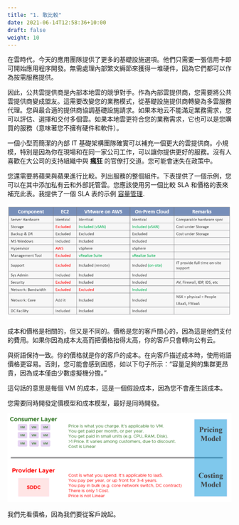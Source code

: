 ```yaml
---
title: "1. 敢比較"
date: 2021-06-14T12:58:36+10:00
draft: false
weight: 10
---
```


在雲時代，今天的應用團隊提供了更多的基礎設施選項。他們只需要一張信用卡即可開始應用程序開發。無需處理內部繁文縟節來獲得一堆硬件，因為它們都可以作為按需服務提供。

因此，公共雲提供商是內部本地雲的競爭對手。作為內部雲提供商，您需要將公共雲提供商變成盟友。這需要改變您的業務模式，從基礎設施提供商轉變為多雲服務代理。您與最合適的提供商協調基礎設施請求。如果本地云不能滿足業務需求，您可以評估、選擇和交付多個雲。如果本地雲更符合您的業務需求，它也可以是您購買的服務（意味著您不擁有硬件和軟件）。

一個小型而簡潔的內部 IT 基礎架構團隊確實可以補充一個更大的雲提供商。小規模，特別是因為你在現場和在同一家公司工作，可以讓你提供更好的服務。沒有人喜歡在大公司的支持組織中與 **瘋狂** 的官僚打交道。您可能會迷失在政策中。

您還需要將蘋果與蘋果進行比較。列出服務的整個組件。下表提供了一個示例，您可以在其中添加私有云和外部託管雲。您應該使用另一個比較 SLA 和價格的表來補充此表。我提供了一個 SLA 表的示例 [容量管理](/zh-tw/operations-management/chapter-3-capacity-management/1.3.3-capacity-planning).

![服務對比](1.5.1-fig-1.png)

成本和價格是相關的，但又是不同的。價格是您的客戶關心的，因為這是他們支付的費用。如果你因為成本太高而把價格抬得太高，你的客戶只會轉向公有云。

與術語保持一致。你的價格就是你的客戶的成本。在向客戶描述成本時，使用術語價格更容易。否則，您可能會感到困惑，如以下句子所示：“容量足夠的集群更昂貴，因為成本僅由少數虛擬機分擔。”

這句話的意思是每個 VM 的成本，這是一個假設成本，因為您不會產生該成本。

您需要同時開發定價模型和成本模型，最好是同時開發。

![消費者和提供者的劃分](1.5.1-fig-2.png)

我們先看價格，因為我們要從客戶說起。
